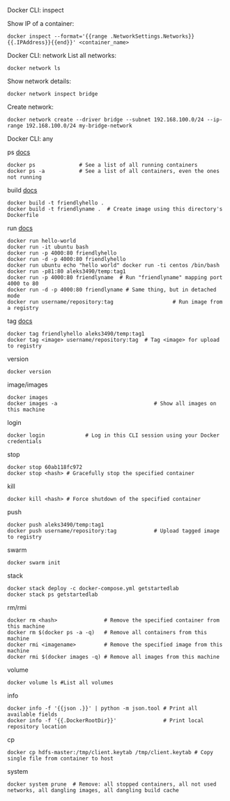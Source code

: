 Docker CLI: inspect

Show IP of a container: 
```
docker inspect --format='{{range .NetworkSettings.Networks}}{{.IPAddress}}{{end}}' <container_name>
```


Docker CLI: network
List all networks: 
```
docker network ls
```
Show network details:
```
docker network inspect bridge
```
Create network: 
```
docker network create --driver bridge --subnet 192.168.100.0/24 --ip-range 192.168.100.0/24 my-bridge-network
```


Docker CLI: any

ps [docs](https://docs.docker.com/engine/reference/commandline/ps/)
```
docker ps              # See a list of all running containers
docker ps -a           # See a list of all containers, even the ones not running
```
build [docs](https://docs.docker.com/engine/reference/commandline/build/)
```
docker build -t friendlyhello .
docker build -t friendlyname .  # Create image using this directory's Dockerfile
```
run [docs](https://docs.docker.com/engine/reference/commandline/run/)
```
docker run hello-world
docker run -it ubuntu bash
docker run -p 4000:80 friendlyhello
docker run -d -p 4000:80 friendlyhello
docker run ubuntu echo "hello world" docker run -ti centos /bin/bash    
docker run -p81:80 aleks3490/temp:tag1
docker run -p 4000:80 friendlyname  # Run "friendlyname" mapping port 4000 to 80
docker run -d -p 4000:80 friendlyname # Same thing, but in detached mode
docker run username/repository:tag                   # Run image from a registry
```
tag [docs](https://docs.docker.com/engine/reference/commandline/tag/)
```
docker tag friendlyhello aleks3490/temp:tag1
docker tag <image> username/repository:tag  # Tag <image> for upload to registry
```
version
```
docker version
```
image/images
```
docker images
docker images -a                               # Show all images on this machine
```
login
```
docker login             # Log in this CLI session using your Docker credentials
```
stop
```
docker stop 60ab118fc972
docker stop <hash> # Gracefully stop the specified container
```
kill
```
docker kill <hash> # Force shutdown of the specified container
```
push
```
docker push aleks3490/temp:tag1
docker push username/repository:tag            # Upload tagged image to registry
```
swarm
```
docker swarm init
```
stack
```
docker stack deploy -c docker-compose.yml getstartedlab
docker stack ps getstartedlab
```
rm/rmi
```
docker rm <hash>               # Remove the specified container from this machine
docker rm $(docker ps -a -q)   # Remove all containers from this machine
docker rmi <imagename>         # Remove the specified image from this machine
docker rmi $(docker images -q) # Remove all images from this machine
```
volume
```
docker volume ls #List all volumes
```

info

```
docker info -f '{{json .}}' | python -m json.tool # Print all available fields
docker info -f '{{.DockerRootDir}}'               # Print local repository location
```

cp

```
docker cp hdfs-master:/tmp/client.keytab /tmp/client.keytab # Copy single file from container to host
```

system

```
docker system prune  # Remove: all stopped containers, all not used networks, all dangling images, all dangling build cache
```
